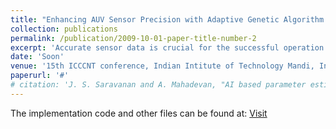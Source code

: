 ```yaml
---
title: "Enhancing AUV Sensor Precision with Adaptive Genetic Algorithm aided Kalman Filtering (AGAKF)"
collection: publications
permalink: /publication/2009-10-01-paper-title-number-2
excerpt: 'Accurate sensor data is crucial for the successful operation of Autonomous Underwater Vehicles (AUVs). However, dynamic underwater environments and inherent sensor limitations pose significant challenges. This paper investigates using the Kalman filter to enhance instantanoius sensor data accuracy in AUV navigation by integrating with Genetic Algorithms (GAs). The proposed Adaptive Genetic Algorithm-based Kalman Filter (AGAKF) adjusts filter parameters in real-time using GAs as compared to the existing methods that use batch processing. Extensive simulations and comparisons show that AGAKF achieves superior noise reduction and better signal preservation than the existing techniques, enhancing AUV navigation accuracy in diverse underwater environments.'
date: 'Soon'
venue: '15th ICCCNT conference, Indian Intitute of Technology Mandi, India'
paperurl: '#'
# citation: 'J. S. Saravanan and A. Mahadevan, "AI based parameter estimation of ML model using Hybrid of Genetic Algorithm and Simulated Annealing," 2023 14th International Conference on Computing Communication and Networking Technologies (ICCCNT), Delhi, India, 2023, pp. 1-5, doi: 10.1109/ICCCNT56998.2023.10308077. keywords: {Maximum likelihood estimation;Parameter estimation;Computational modeling;Sociology;Simulated annealing;Predictive models;Probabilistic logic;Genetic Algorithm;Simulated Annealing;Optimization;Hybrid Algorithm;Machine Learning},'
---
```


The implementation code and other files can be found at: [Visit](https://github.com/RulerOfEternalNight/AI-based-parameter-estimation-of-ML-model-using-Hybrid-of-Genetic-Algorithm-and-Simulated-Annealing)